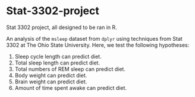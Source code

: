 # Stat-3302-project
Stat 3302 project, all designed to be ran in R.

An analysis of the `msleep` dataset from `dplyr` using techniques from Stat 3302 at The Ohio State University. 
Here, we test the following hypotheses:

1. Sleep cycle length can predict diet.
2. Total sleep length can predict diet.
3. Total numbers of REM sleep can predict diet.
4. Body weight can predict diet.
5. Brain weight can predict diet.
6. Amount of time spent awake can predict diet.
